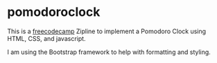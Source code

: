 # pomodoroclock

This is a [freecodecamp](https://www.freecodecamp.com/cryder9898) Zipline to implement a Pomodoro Clock using HTML, CSS, and javascript.

I am using the Bootstrap framework to help with formatting and styling.